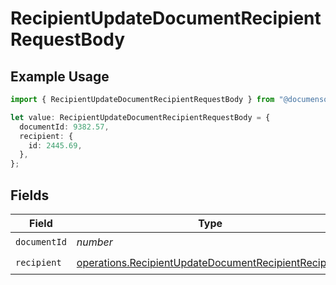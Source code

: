# RecipientUpdateDocumentRecipientRequestBody

## Example Usage

```typescript
import { RecipientUpdateDocumentRecipientRequestBody } from "@documenso/sdk-typescript/models/operations";

let value: RecipientUpdateDocumentRecipientRequestBody = {
  documentId: 9382.57,
  recipient: {
    id: 2445.69,
  },
};
```

## Fields

| Field                                                                                                                        | Type                                                                                                                         | Required                                                                                                                     | Description                                                                                                                  |
| ---------------------------------------------------------------------------------------------------------------------------- | ---------------------------------------------------------------------------------------------------------------------------- | ---------------------------------------------------------------------------------------------------------------------------- | ---------------------------------------------------------------------------------------------------------------------------- |
| `documentId`                                                                                                                 | *number*                                                                                                                     | :heavy_check_mark:                                                                                                           | N/A                                                                                                                          |
| `recipient`                                                                                                                  | [operations.RecipientUpdateDocumentRecipientRecipient](../../models/operations/recipientupdatedocumentrecipientrecipient.md) | :heavy_check_mark:                                                                                                           | N/A                                                                                                                          |